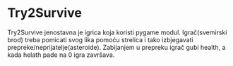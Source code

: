# Try2Survive

Try2Survive jenostavna je igrica koja koristi pygame modul. Igrač(svemirski brod) treba pomicati svog lika pomoću strelica i tako izbjegavati prepreke/neprijatelje(asteroide). Zabijanjem u prepreku igrač gubi health, a kada helath pade na 0 igra završava.

